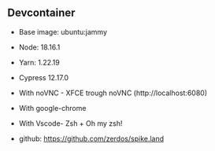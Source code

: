 ## Devcontainer

- Base image: ubuntu:jammy
- Node: 18.16.1
- Yarn: 1.22.19
- Cypress 12.17.0
- With noVNC - XFCE trough noVNC (http://localhost:6080)
- With google-chrome
- With Vscode- Zsh + Oh my zsh!

- github: https://github.com/zerdos/spike.land
